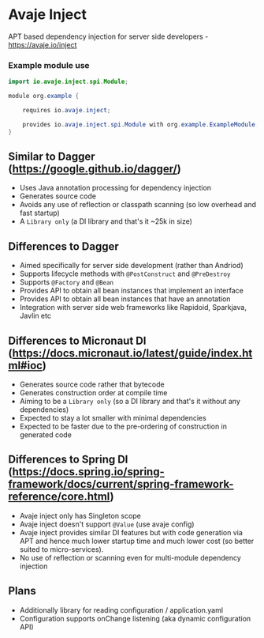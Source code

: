 # Avaje Inject
APT based dependency injection for server side developers - https://avaje.io/inject

### Example module use

```java
import io.avaje.inject.spi.Module;

module org.example {

    requires io.avaje.inject;

    provides io.avaje.inject.spi.Module with org.example.ExampleModule;
}
```

## Similar to Dagger (https://google.github.io/dagger/)

- Uses Java annotation processing for dependency injection
- Generates source code
- Avoids any use of reflection or classpath scanning (so low overhead and fast startup)
- A `Library only` (a DI library and that's it ~25k in size)


## Differences to Dagger

- Aimed specifically for server side development (rather than Andriod)
- Supports lifecycle methods with `@PostConstruct` and `@PreDestroy`
- Supports `@Factory` and `@Bean`
- Provides API to obtain all bean instances that implement an interface
- Provides API to obtain all bean instances that have an annotation
- Integration with server side web frameworks like Rapidoid, Sparkjava, Javlin etc


## Differences to Micronaut DI (https://docs.micronaut.io/latest/guide/index.html#ioc)

- Generates source code rather that bytecode
- Generates construction order at compile time
- Aiming to be a `Library only` (so a DI library and that's it without any dependencies)
- Expected to stay a lot smaller with minimal dependencies
- Expected to be faster due to the pre-ordering of construction in generated code

## Differences to Spring DI (https://docs.spring.io/spring-framework/docs/current/spring-framework-reference/core.html)

- Avaje inject only has Singleton scope
- Avaje inject doesn't support `@Value` (use avaje config)
- Avaje inject provides similar DI features but with code generation via APT
  and hence much lower startup time and much lower cost (so better suited to micro-services).
- No use of reflection or scanning even for multi-module dependency injection


## Plans

- Additionally library for reading configuration / application.yaml
- Configuration supports onChange listening (aka dynamic configuration API)
